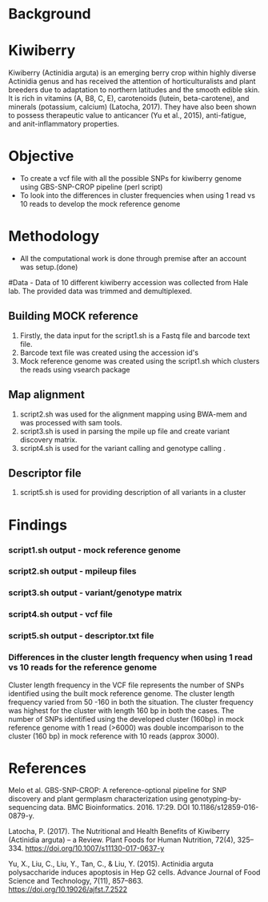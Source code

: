    # Background
 

 # Kiwiberry



Kiwiberry (Actinidia arguta) is an emerging berry crop within highly diverse Actinidia genus and has received the attention of horticulturalists and plant breeders due to adaptation to northern latitudes and the smooth edible skin. It is rich in vitamins (A, B8, C, E), carotenoids (lutein, beta-carotene), and minerals (potassium, calcium) (Latocha, 2017). They have also been shown to possess therapeutic value to anticancer (Yu et al., 2015), anti-fatigue, and anit-inflammatory properties.

# Objective
- To create a vcf file with all the possible SNPs for kiwiberry genome using GBS-SNP-CROP pipeline (perl script)
- To look into the differences in cluster frequencies when using 1 read vs 10 reads to develop the mock reference genome



# Methodology
- All the computational work is done through premise after an account was setup.(done)


#Data - Data of 10 different kiwiberry accession was collected from Hale lab. The provided data was trimmed and demultiplexed. 

## Building MOCK reference
1) Firstly, the data input for the script1.sh is a Fastq file and barcode text file.
2) Barcode text file was created using the accession id's
3) Mock reference genome was created using the script1.sh which  clusters the reads using vsearch package

## Map alignment
1) script2.sh was used for the alignment mapping using BWA-mem and was processed with sam tools.  
2) script3.sh is used in parsing the mpile up file and create variant discovery matrix.    
3) script4.sh is used for the variant calling and genotype calling .    
  

## Descriptor file
1) script5.sh is used for providing description of all variants in a cluster   





# Findings 


### script1.sh output - mock reference genome


### script2.sh output - mpileup files


### script3.sh output - variant/genotype matrix


### script4.sh output - vcf file


### script5.sh output - descriptor.txt file

### Differences in the cluster length frequency when using 1 read vs 10 reads for the reference genome
Cluster length frequency in the VCF file  represents the number of SNPs identified using the built mock reference genome. The cluster length frequency varied from 50 -160 in both the situation. The cluster frequency was highest for the cluster with length 160 bp in both the cases. The number of SNPs identified using the developed cluster (160bp) in mock reference genome with 1 read (>6000) was double incomparison to the cluster (160 bp) in mock reference with 10 reads (approx 3000). 





# References 
Melo et al. GBS-SNP-CROP: A reference-optional pipeline for SNP discovery and plant germplasm characterization using genotyping-by-sequencing data. BMC Bioinformatics. 2016. 17:29. DOI 10.1186/s12859-016-0879-y.

Latocha, P. (2017). The Nutritional and Health Benefits of Kiwiberry (Actinidia arguta) – a Review. Plant Foods for Human Nutrition, 72(4), 325–334. https://doi.org/10.1007/s11130-017-0637-y


Yu, X., Liu, C., Liu, Y., Tan, C., & Liu, Y. (2015). Actinidia arguta polysaccharide induces apoptosis in Hep G2 cells. Advance Journal of Food Science and Technology, 7(11), 857–863. https://doi.org/10.19026/ajfst.7.2522
